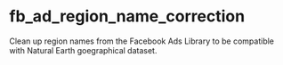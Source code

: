 # fb_ad_region_name_correction
Clean up region names from the Facebook Ads Library to be compatible with Natural Earth goegraphical dataset.
